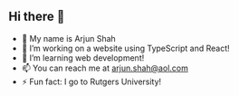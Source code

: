 <h2>Hi there 👋</h2>

- :bust_in_silhouette: My name is Arjun Shah
- 🔭 I’m working on a website using TypeScript and React!
- 🌱 I’m learning web development!
- 📫 You can reach me at arjun.shah@aol.com
- ⚡ Fun fact: I go to Rutgers University!
